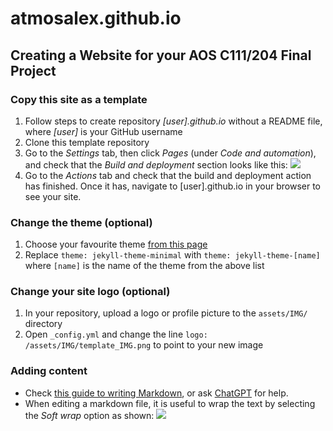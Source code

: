 # atmosalex.github.io

## Creating a Website for your AOS C111/204 Final Project

### Copy this site as a template
1.	Follow steps to create repository *[user].github.io* without a README file, where *[user]* is your GitHub username
2.	Clone this template repository
3.	Go to the *Settings* tab, then click *Pages* (under *Code and automation*), and check that the *Build and deployment* section looks like this: ![](instr_bd.png)
4.	Go to the *Actions* tab and check that the build and deployment action has finished. Once it has, navigate to [user].github.io in your browser to see your site.

### Change the theme (optional)
1.	Choose your favourite theme [from this page](https://pages.github.com/themes/)
2.	Replace `theme: jekyll-theme-minimal` with `theme: jekyll-theme-[name]` where `[name]` is the name of the theme from the above list

### Change your site logo (optional)
1. In your repository, upload a logo or profile picture to the `assets/IMG/` directory
2. Open `_config.yml` and change the line `logo: /assets/IMG/template_IMG.png` to point to your new image

### Adding content
* Check [this guide to writing Markdown](https://www.markdownguide.org/basic-syntax/), or ask [ChatGPT](https://chat.openai.com/) for help.
* When editing a markdown file, it is useful to wrap the text by selecting the *Soft wrap* option as shown: ![](instr_wrap.png)
